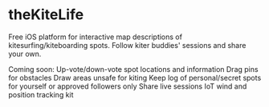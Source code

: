 # theKiteLife
Free iOS platform for interactive map descriptions of kitesurfing/kiteboarding spots. 
Follow kiter buddies' sessions and share your own.

Coming soon: 
Up-vote/down-vote spot locations and information
Drag pins for obstacles
Draw areas unsafe for kiting
Keep log of personal/secret spots for yourself or approved followers only
Share live sessions
IoT wind and position tracking kit

